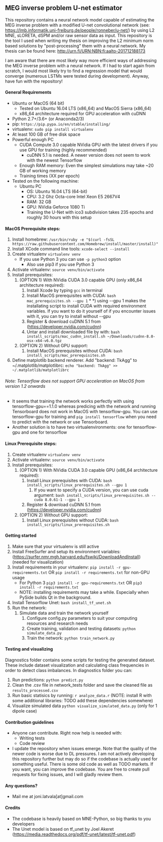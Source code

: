 ## MEG inverse problem U-net estimator

This repository contains a neural network model capable of estimating the MEG inverse problem
with a modified U-net convolutional network (see: https://lmb.informatik.uni-freiburg.de/people/ronneber/u-net/) by using L2 MNE, sLORETA, dSPM and/or raw sensor data as input. This repository is the tool I used when writing my thesis on improving the L2 minimum norm based solutions by "post-processing" them with a neural network. My thesis can be found here: http://urn.fi/URN:NBN:fi:aalto-201712188173

I am aware that there are most likely way more efficient ways of addressing the MEG inverse problem with a neural network. If I had to start again from scratch, I would most likely try to find a regression model that would converge (numerous LSTMs were tested during development). Anyway, have fun with the repository!

#### General Requirements

* Ubuntu or MacOS (64 bit)
    * Tested on Ubuntu 16.04 LTS (x86_64) and MacOS Sierra (x86_64)
    * x86_64 architecture required for GPU acceleration with cuDNN
* Python 2.7+/3.6+ (or Anaconda2/3)
* pip: `https://pip.pypa.io/en/stable/installing/`
* virtualenv: `sudo pip install virtualenv`
* At least 100 GB of free disk space
* Powerful enough PC
    * CUDA Compute 3.0 capable NVidia GPU with the latest drivers if you use GPU for training (highly recommended)
        * cuDNN 5.1 is needed. A newer version does not seem to work with the newest Tensorflow
    * Enough RAM memory: Even the simplest simulations may take ~20 GB of working memory
    * Training times (XX per epoch)
* Tested on the following machine:
    * Ubuntu PC
        * OS: Ubuntu 16.04 LTS (64-bit)
        * CPU: 3.2 Ghz Octa-core Intel Xeon E5 2667V4
        * RAM: 32 GB
        * GPU: NVidia Geforce 1080 Ti
        * Training the U-Net with ico3 subdivision takes 235 epochs and roughly 30 hours with this setup

#### MacOS Prerequisite steps:

1. Install homebrew: `/usr/bin/ruby -e "$(curl -fsSL https://raw.githubusercontent.com/Homebrew/install/master/install)"`
2. Install XCode command line tools: `xcode-select --install`
3. Create virtualenv `virtualenv venv`
    * If you use Python 3 you can use `-p python3` option
        * Also use pip3 if you use Python 3
4. Activate virtualenv: `source venv/bin/activate`
5. Install prerequisites:
    1. (OPTION 1) With NVidia CUDA 3.0 capable GPU (only x86_64 architecture required):
        1. Install Xcode by typing `gcc` in terminal
        2. Install MacOS prerequisites with CUDA: `bash mac_prerequisites.sh --gpu 1` *
        *) using --gpu 1 makes the installating script to install CUDA with required environment variables. If you want to do it yourself of if you encounter issues with it, you can try to install without --gpu
        3. Register & download cuDNN 5.1 from (https://developer.nvidia.com/cudnn)
        4. Untar and install downloaded file by with: `bash install_scripts/mac_cudnn_install.sh ~/Downloads/cudnn-8.0-osx-x64-v6.0.tgz`
    2. (OPTION 2) Without GPU support:
        1. Install MacOS prerequisites without CUDA: `bash install_scripts/mac_prerequisites.sh`
6. Define matplotlib backend renderer. Add "backend: TkAgg" to ~/.matplotlib/matplotlibrc: `echo "backend: TkAgg" >> ~/.matplotlib/matplotlibrc`
    
###### Note: Tensorflow does not support GPU acceleration on MacOS from version 1.2 onwards
* It seems that training the network works perfectly with using tensorflow-gpu==1.1.0 whereas predicing with the network and running Tensorboard does not work in MacOS with tensorflow-gpu. You can use tensorflow-gpu for training and `pip install tensorflow` when you need to predict with the network or use Tensorboard.
* Another solution is to have two virtualenvironments: one for tensorflow-gpu and one for tensorflow

#### Linux Prerequisite steps:

1. Create virtualenv `virtualenv venv`
2. Activate virtualenv: `source venv/bin/activate`
3. Install prerequisites:
    1. (OPTION 1) With NVidia CUDA 3.0 capable GPU (x86_64 architecture required):
        1. Install Linux prerequisites with CUDA: `bash install_scripts/linux_prerequisites.sh --gpu 1`
            1. If you want to specify a CUDA version, you can use cuda argument: `bash install_scripts/linux_prerequisites.sh --cuda 8.0.61-1 --gpu 1`
        2. Register & download cuDNN 5.1 from (https://developer.nvidia.com/cudnn)
    2. (OPTION 2) Without GPU support:
        1. Install Linux prerequisites without CUDA: `bash install_scripts/linux_prerequisites.sh`
        
#### Getting started

1. Make sure that your virtualenv is still active
2. Install FreeSurfer and setup its environment variables: (https://surfer.nmr.mgh.harvard.edu/fswiki/DownloadAndInstall) (needed for visualization)
3. Install requirements in your virtualenv: `pip install -r gpu-requirements.txt` OR `pip install -r requirements.txt` for non-GPU usage
    * For Python 3 `pip3 install -r gpu-requirements.txt` OR `pip3 install -r requirements.txt`
    * NOTE: installing requirements may take a while. Especially when PySide builds Qt in the background.
4. Install Tensorflow Unet: `bash install_tf_unet.sh`
5. Run the network:
    1. Simulate data and train the network yourself
        1. Configure config.py parameters to suit your computing resources and research needs
        2. Create training, validation and testing datasets: `python simulate_data.py`
        3. Train the network: `python train_network.py`

#### Testing and visualizing

Diagnostics folder contains some scripts for testing the generated dataset. These include dataset visualization and calculating class frequencies in order to detect class imbalances. In diagnostics folder you can:

1. Run predictions: `python predict.py`
2. Clean the .csv file in network_tests folder and save the cleaned file as `results_processed.csv`
3. Run basic statisics by running: `r analyze_data.r` (NOTE: install R with some additional libraries: TODO add these dependencies somewhere)
4. Visualize simulated data `python visualize_simulated_data.py` (only for 1 dipole case)


#### Contribution guidelines ###

* Anyone can contribute. Right now help is needed with:
    * Writing tests
    * Code review
* I update the repository when issues emerge. Note that the quality of the newer code is worse due to DL pressures. I am not actively developing this repository further but may do so if the codebase is actually used for something useful. There is some old code as well as TODO markets. If you want, you can improve the codebase. You are free to create pull requests for fixing issues, and I will gladly review them.

#### Any questions? ###

* Mail me at joni.latvala[at]gmail.com

#### Credits

* The codebase is heavily based on MNE-Python, so big thanks to you developers
* The Unet model is based on tf_unet by Joel Akeret (https://media.readthedocs.org/pdf/tf-unet/latest/tf-unet.pdf)
